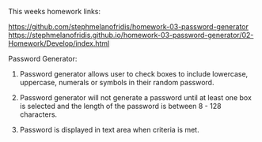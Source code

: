 This weeks homework links:

https://github.com/stephmelanofridis/homework-03-password-generator
https://stephmelanofridis.github.io/homework-03-password-generator/02-Homework/Develop/index.html

Password Generator:

1. Password generator allows user to check boxes to include lowercase, uppercase, numerals or symbols in their random password.

2. Password generator will not generate a password until at least one box is selected and the length of the password is between 8 - 128 characters.

3. Password is displayed in text area when criteria is met.


